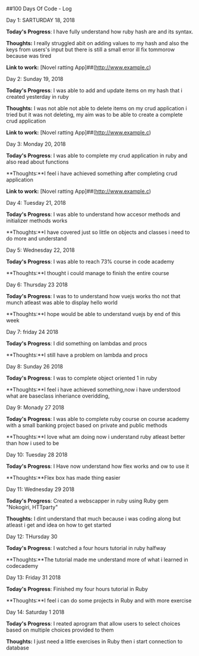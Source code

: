 ##100 Days Of Code - Log

 Day 1: SARTURDAY 18, 2018 


**Today's Progress**: I have fully understand how ruby hash are and its syntax.

**Thoughts:** I really struggled abit on adding values to my hash and also the keys from users's input but there is still a small error ill fix tommorow because was tired

**Link to work:** [Novel ratting App]##(http://www.example.c)

Day 2: Sunday 19, 2018 


**Today's Progress**: I was able to add and update items on my hash that i created yesterday in ruby 

**Thoughts:** I was not able not able to delete items on my crud application i  tried but it was not deleting, my aim was to be able to create a complete crud application

**Link to work:** [Novel ratting App]##(http://www.example.c)


Day 3: Monday 20, 2018 


**Today's Progress**: I was able to complete my crud application in ruby and also read about functions

**Thoughts:**I feel i have achieved something after completing crud application 

**Link to work:** [Novel ratting App]##(http://www.example.c)


Day 4: Tuesday 21, 2018 


**Today's Progress**: I was able to understand how accesor methods and initializer methods works

**Thoughts:**I have covered just so little on objects and classes i need to do more and understand 

Day 5: Wednesday 22, 2018 


**Today's Progress**: I was able to reach 73% course in code academy

**Thoughts:**I thought i could manage to finish the entire course

Day 6: Thursday 23 2018 


**Today's Progress**: I was to to understand how vuejs works tho not that munch atleast was able to display hello world

**Thoughts:**I  hope would be able to understand vuejs by end of this week 

Day 7: friday 24 2018 


**Today's Progress**: I did something on lambdas and procs

**Thoughts:**I still have a problem on lambda and procs

Day 8: Sunday 26 2018 


**Today's Progress**: I was to complete object oriented 1 in ruby

**Thoughts:**I feel i have achieved something,now i have understood what are baseclass inheriance overidding,

Day 9: Monady 27 2018 


**Today's Progress**: I was able to complete ruby course on course academy with a small banking project based on private and public methods

**Thoughts:**I love what am doing now i understand ruby atleast better than how i used to be

Day 10: Tuesday 28 2018 


**Today's Progress**: I Have now understand how flex works and ow to use it

**Thoughts:**Flex box has made thing easier 

Day 11: Wednesday 29 2018 


**Today's Progress**: Created a webscapper in ruby using Ruby gem "Nokogiri, HTTparty"

**Thoughts:** I dint understand that much because i was coding along but atleast i get and idea on how to get started

Day 12: THursday 30 

**Today's Progress**: I  watched a four hours tutorial in ruby halfway

**Thoughts:**The tutorial made me understand more of what i learned in codecademy

Day 13: Friday 31 2018 


**Today's Progress**: Finished  my four hours tutorial in Ruby

**Thoughts:**I feel i can do some projects in Ruby and with more exercise 

Day 14: Saturday 1 2018 


**Today's Progress**: I reated aprogram that allow users to select choices based on multiple choices provided to them

**Thoughts:** I just need a little exercises in Ruby then i start connection to database